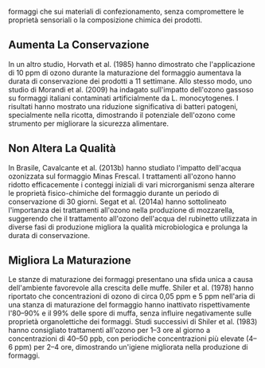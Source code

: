 formaggi che sui materiali di confezionamento, senza compromettere le proprietà sensoriali o la composizione chimica dei prodotti.

## Aumenta La Conservazione

In un altro studio, Horvath et al. (1985) hanno dimostrato che l'applicazione di 10 ppm di ozono durante la maturazione del formaggio aumentava la durata di conservazione dei prodotti a 11 settimane. Allo stesso modo, uno studio di Morandi et al. (2009) ha indagato sull'impatto dell'ozono gassoso su formaggi italiani contaminati artificialmente da L. monocytogenes. I risultati hanno mostrato una riduzione significativa di batteri patogeni, specialmente nella ricotta, dimostrando il potenziale dell'ozono come strumento per migliorare la sicurezza alimentare.

## Non Altera La Qualità

In Brasile, Cavalcante et al. (2013b) hanno studiato l'impatto dell'acqua ozonizzata sul formaggio Minas Frescal. I trattamenti all'ozono hanno ridotto efficacemente i conteggi iniziali di vari microrganismi senza alterare le proprietà fisico-chimiche del formaggio durante un periodo di conservazione di 30 giorni. Segat et al. (2014a) hanno sottolineato l'importanza dei trattamenti all'ozono nella produzione di mozzarella, suggerendo che il trattamento all'ozono dell'acqua del rubinetto utilizzata in diverse fasi di produzione migliora la qualità microbiologica e prolunga la durata di conservazione.

## Migliora La Maturazione

Le stanze di maturazione dei formaggi presentano una sfida unica a causa dell'ambiente favorevole alla crescita delle muffe. Shiler et al. (1978) hanno riportato che concentrazioni di ozono di circa 0,05 ppm e 5 ppm nell'aria di una stanza di maturazione del formaggio hanno inattivato rispettivamente l'80–90% e il 99% delle spore di muffa, senza influire negativamente sulle proprietà organolettiche dei formaggi. Studi successivi di Shiler et al. (1983) hanno consigliato trattamenti all'ozono per 1–3 ore al giorno a concentrazioni di 40–50 ppb, con periodiche concentrazioni più elevate (4–6 ppm) per 2–4 ore, dimostrando un'igiene migliorata nella produzione di formaggi.